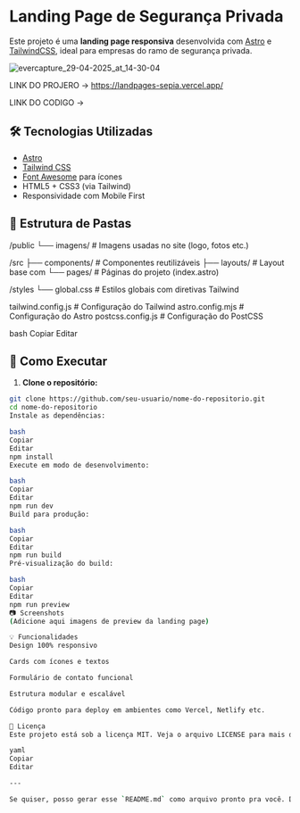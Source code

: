 
# Landing Page de Segurança Privada

Este projeto é uma **landing page responsiva** desenvolvida com [Astro](https://astro.build/) e [TailwindCSS](https://tailwindcss.com/), ideal para empresas do ramo de segurança privada.

![evercapture_29-04-2025_at_14-30-04](https://github.com/user-attachments/assets/576d35d6-7477-4b22-a9bc-02759c4640da)

LINK DO PROJERO -> 
https://landpages-sepia.vercel.app/

LINK DO CODIGO ->


## 🛠️ Tecnologias Utilizadas

- [Astro](https://astro.build/)
- [Tailwind CSS](https://tailwindcss.com/)
- [Font Awesome](https://fontawesome.com/) para ícones
- HTML5 + CSS3 (via Tailwind)
- Responsividade com Mobile First

## 📁 Estrutura de Pastas

/public └── imagens/ # Imagens usadas no site (logo, fotos etc.)

/src ├── components/ # Componentes reutilizáveis ├── layouts/ # Layout base com <slot /> └── pages/ # Páginas do projeto (index.astro)

/styles └── global.css # Estilos globais com diretivas Tailwind

tailwind.config.js # Configuração do Tailwind astro.config.mjs # Configuração do Astro postcss.config.js # Configuração do PostCSS

bash
Copiar
Editar

## 🚀 Como Executar

1. **Clone o repositório:**

```bash
git clone https://github.com/seu-usuario/nome-do-repositorio.git
cd nome-do-repositorio
Instale as dependências:

bash
Copiar
Editar
npm install
Execute em modo de desenvolvimento:

bash
Copiar
Editar
npm run dev
Build para produção:

bash
Copiar
Editar
npm run build
Pré-visualização do build:

bash
Copiar
Editar
npm run preview
📷 Screenshots
(Adicione aqui imagens de preview da landing page)

💡 Funcionalidades
Design 100% responsivo

Cards com ícones e textos

Formulário de contato funcional

Estrutura modular e escalável

Código pronto para deploy em ambientes como Vercel, Netlify etc.

📄 Licença
Este projeto está sob a licença MIT. Veja o arquivo LICENSE para mais detalhes.

yaml
Copiar
Editar

---

Se quiser, posso gerar esse `README.md` como arquivo pronto pra você. Deseja isso?







